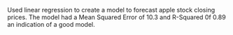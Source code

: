 Used linear regression to create a model to forecast apple stock closing prices. 
The model had a Mean Squared Error  of 10.3 and  R-Squared 0f 0.89 an indication of a good model.
